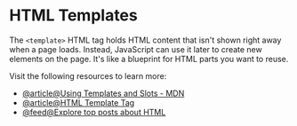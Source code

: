 # HTML Templates

The `<template>` HTML tag holds HTML content that isn't shown right away when a page loads. Instead, JavaScript can use it later to create new elements on the page. It's like a blueprint for HTML parts you want to reuse.

Visit the following resources to learn more:

- [@article@Using Templates and Slots - MDN](https://developer.mozilla.org/en-US/docs/Web/Web_Components/Using_templates_and_slots)
- [@article@HTML Template Tag](https://www.w3schools.com/tags/tag_template.asp)
- [@feed@Explore top posts about HTML](https://app.daily.dev/tags/html?ref=roadmapsh)
